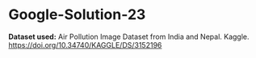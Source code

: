 # Google-Solution-23










**Dataset used:** Air Pollution Image Dataset from India and Nepal. 
Kaggle. https://doi.org/10.34740/KAGGLE/DS/3152196
